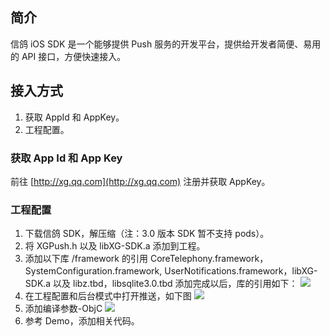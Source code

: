 ## 简介
信鸽 iOS SDK 是一个能够提供 Push 服务的开发平台，提供给开发者简便、易用的 API 接口，方便快速接入。
## 接入方式
1. 获取 AppId 和 AppKey。
2. 工程配置。

### 获取 App Id 和 App Key
前往 [http://xg.qq.com](http://xg.qq.com) 注册并获取 AppKey。

### 工程配置
1. 下载信鸽 SDK，解压缩（注：3.0 版本 SDK 暂不支持 pods）。
2. 将 XGPush.h 以及 libXG-SDK.a 添加到工程。
3. 添加以下库 /framework 的引用 CoreTelephony.framework，SystemConfiguration.framework,
UserNotifications.framework，libXG-SDK.a 以及 libz.tbd，libsqlite3.0.tbd 添加完成以后，库的引用如下：
![](http://imgcache.tce.fsphere.cn/image/mc.qcloudimg.com/static/img/a8375845f7a6dc63a951255da13730ad/image.jpg)
4. 在工程配置和后台模式中打开推送，如下图 
![](http://imgcache.tce.fsphere.cn/image/mc.qcloudimg.com/static/img/e875b2b189be94311d65b5c70a17b730/image.png)
5. 添加编译参数-ObjC 
![](http://imgcache.tce.fsphere.cn/image/mc.qcloudimg.com/static/img/03ca0cdeeb661b38dd3a731392330ab4/image.jpg)
6. 参考 Demo，添加相关代码。













